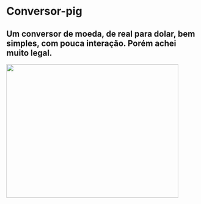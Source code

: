 # Conversor-pig

## Um conversor de moeda, de real para dolar, bem simples, com pouca interação. Porém achei muito legal.

<img height="350px" width="450px" src="https://media.discordapp.net/attachments/971165654352793643/983941630253998130/pigpigmoney.png?width=651&height=556">
